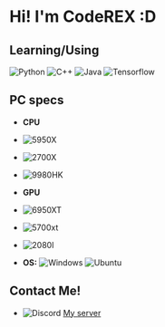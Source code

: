 # Hi! I'm CodeREX :D

## Learning/Using
![Python](https://img.shields.io/badge/Python-14354C?style=for-the-badge&logo=python&logoColor=white)
![C++](https://img.shields.io/badge/C%2B%2B-00599C?style=for-the-badge&logo=c%2B%2B&logoColor=white)
![Java](https://img.shields.io/badge/Java-ED8B00?style=for-the-badge&logo=openjdk&logoColor=white)
![Tensorflow](https://img.shields.io/badge/TensorFlow-FF6F00?style=for-the-badge&logo=tensorflow&logoColor=white)


## PC specs
* **CPU**
 * ![5950X](https://img.shields.io/badge/AMD-Ryzen_9_5950X-ED1C24?style=for-the-badge&logo=amd&logoColor=white
)
* ![2700X](https://img.shields.io/badge/AMD-Ryzen_7_2700X-ED1C24?style=for-the-badge&logo=amd&logoColor=white)
* ![9980HK](https://img.shields.io/badge/Intel-Core_i9_9980HK-0071C5?style=for-the-badge&logo=intel&logoColor=white
)
* **GPU** 
* ![6950XT](https://img.shields.io/badge/AMD-Radeon_RX_6900XT-ED1C24?style=for-the-badge&logo=amd&logoColor=white
)
* ![5700xt](https://img.shields.io/badge/AMD-Radeon_RX_5700XT-ED1C24?style=for-the-badge&logo=amd&logoColor=white
)
 * ![2080l](https://img.shields.io/badge/NVIDIA-RTX2080-76B900?style=for-the-badge&logo=nvidia&logoColor=white)

*  **OS:** ![Windows](https://img.shields.io/badge/Windows-0078D6?style=for-the-badge&logo=windows&logoColor=white)
![Ubuntu](https://img.shields.io/badge/Ubuntu-E95420?style=for-the-badge&logo=ubuntu&logoColor=white
)
## Contact Me!
* ![Discord](https://img.shields.io/badge/Discord-7289DA?style=for-the-badge&logo=discord&logoColor=white)      [My server](https://discord.gg/GegtNsmXpE)
